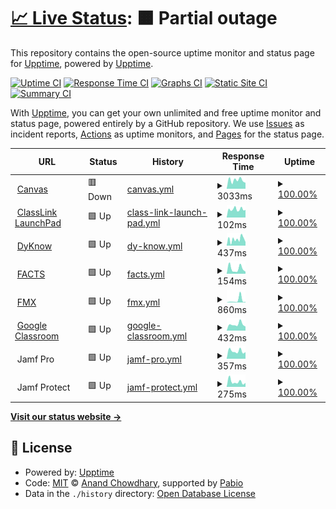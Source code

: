 # [📈 Live Status](https://upptime.github.io/upptime): <!--live status--> **🟧 Partial outage**

This repository contains the open-source uptime monitor and status page for [Upptime](https://upptime.js.org), powered by [Upptime](https://github.com/upptime/upptime).

[![Uptime CI](https://github.com/KeitheMyers/tfaUptime/workflows/Uptime%20CI/badge.svg)](https://github.com/KeitheMyers/tfaUptime/actions?query=workflow%3A%22Uptime+CI%22)
[![Response Time CI](https://github.com/KeitheMyers/tfaUptime/workflows/Response%20Time%20CI/badge.svg)](https://github.com/KeitheMyers/tfaUptime/actions?query=workflow%3A%22Response+Time+CI%22)
[![Graphs CI](https://github.com/KeitheMyers/tfaUptime/workflows/Graphs%20CI/badge.svg)](https://github.com/KeitheMyers/tfaUptime/actions?query=workflow%3A%22Graphs+CI%22)
[![Static Site CI](https://github.com/KeitheMyers/tfaUptime/workflows/Static%20Site%20CI/badge.svg)](https://github.com/KeitheMyers/tfaUptime/actions?query=workflow%3A%22Static+Site+CI%22)
[![Summary CI](https://github.com/KeitheMyers/tfaUptime/workflows/Summary%20CI/badge.svg)](https://github.com/KeitheMyers/tfaUptime/actions?query=workflow%3A%22Summary+CI%22)

With [Upptime](https://upptime.js.org), you can get your own unlimited and free uptime monitor and status page, powered entirely by a GitHub repository. We use [Issues](https://github.com/upptime/upptime/issues) as incident reports, [Actions](https://github.com/KeitheMyers/tfaUptime/actions) as uptime monitors, and [Pages](https://upptime.github.io/upptime) for the status page.

<!--start: status pages-->
<!-- This summary is generated by Upptime (https://github.com/upptime/upptime) -->
<!-- Do not edit this manually, your changes will be overwritten -->
<!-- prettier-ignore -->
| URL | Status | History | Response Time | Uptime |
| --- | ------ | ------- | ------------- | ------ |
| <img alt="" src="https://icons.duckduckgo.com/ip3/thefirstacademy.instructure.com.ico" height="13"> [Canvas](https://thefirstacademy.instructure.com/) | 🟥 Down | [canvas.yml](https://github.com/keithemyers/tfaUptime/commits/HEAD/history/canvas.yml) | <details><summary><img alt="Response time graph" src="./graphs/canvas/response-time-week.png" height="20"> 3033ms</summary><br><a href="https://status.thefirstacademy.org/history/canvas"><img alt="Response time 1000" src="https://img.shields.io/endpoint?url=https%3A%2F%2Fraw.githubusercontent.com%2Fkeithemyers%2FtfaUptime%2FHEAD%2Fapi%2Fcanvas%2Fresponse-time.json"></a><br><a href="https://status.thefirstacademy.org/history/canvas"><img alt="24-hour response time 10250" src="https://img.shields.io/endpoint?url=https%3A%2F%2Fraw.githubusercontent.com%2Fkeithemyers%2FtfaUptime%2FHEAD%2Fapi%2Fcanvas%2Fresponse-time-day.json"></a><br><a href="https://status.thefirstacademy.org/history/canvas"><img alt="7-day response time 3033" src="https://img.shields.io/endpoint?url=https%3A%2F%2Fraw.githubusercontent.com%2Fkeithemyers%2FtfaUptime%2FHEAD%2Fapi%2Fcanvas%2Fresponse-time-week.json"></a><br><a href="https://status.thefirstacademy.org/history/canvas"><img alt="30-day response time 1221" src="https://img.shields.io/endpoint?url=https%3A%2F%2Fraw.githubusercontent.com%2Fkeithemyers%2FtfaUptime%2FHEAD%2Fapi%2Fcanvas%2Fresponse-time-month.json"></a><br><a href="https://status.thefirstacademy.org/history/canvas"><img alt="1-year response time 1000" src="https://img.shields.io/endpoint?url=https%3A%2F%2Fraw.githubusercontent.com%2Fkeithemyers%2FtfaUptime%2FHEAD%2Fapi%2Fcanvas%2Fresponse-time-year.json"></a></details> | <details><summary><a href="https://status.thefirstacademy.org/history/canvas">100.00%</a></summary><a href="https://status.thefirstacademy.org/history/canvas"><img alt="All-time uptime 100.00%" src="https://img.shields.io/endpoint?url=https%3A%2F%2Fraw.githubusercontent.com%2Fkeithemyers%2FtfaUptime%2FHEAD%2Fapi%2Fcanvas%2Fuptime.json"></a><br><a href="https://status.thefirstacademy.org/history/canvas"><img alt="24-hour uptime 99.99%" src="https://img.shields.io/endpoint?url=https%3A%2F%2Fraw.githubusercontent.com%2Fkeithemyers%2FtfaUptime%2FHEAD%2Fapi%2Fcanvas%2Fuptime-day.json"></a><br><a href="https://status.thefirstacademy.org/history/canvas"><img alt="7-day uptime 100.00%" src="https://img.shields.io/endpoint?url=https%3A%2F%2Fraw.githubusercontent.com%2Fkeithemyers%2FtfaUptime%2FHEAD%2Fapi%2Fcanvas%2Fuptime-week.json"></a><br><a href="https://status.thefirstacademy.org/history/canvas"><img alt="30-day uptime 100.00%" src="https://img.shields.io/endpoint?url=https%3A%2F%2Fraw.githubusercontent.com%2Fkeithemyers%2FtfaUptime%2FHEAD%2Fapi%2Fcanvas%2Fuptime-month.json"></a><br><a href="https://status.thefirstacademy.org/history/canvas"><img alt="1-year uptime 100.00%" src="https://img.shields.io/endpoint?url=https%3A%2F%2Fraw.githubusercontent.com%2Fkeithemyers%2FtfaUptime%2FHEAD%2Fapi%2Fcanvas%2Fuptime-year.json"></a></details>
| <img alt="" src="https://icons.duckduckgo.com/ip3/launchpad.classlink.com.ico" height="13"> [ClassLink LaunchPad](https://launchpad.classlink.com/thefirstacademy) | 🟩 Up | [class-link-launch-pad.yml](https://github.com/keithemyers/tfaUptime/commits/HEAD/history/class-link-launch-pad.yml) | <details><summary><img alt="Response time graph" src="./graphs/class-link-launch-pad/response-time-week.png" height="20"> 102ms</summary><br><a href="https://status.thefirstacademy.org/history/class-link-launch-pad"><img alt="Response time 148" src="https://img.shields.io/endpoint?url=https%3A%2F%2Fraw.githubusercontent.com%2Fkeithemyers%2FtfaUptime%2FHEAD%2Fapi%2Fclass-link-launch-pad%2Fresponse-time.json"></a><br><a href="https://status.thefirstacademy.org/history/class-link-launch-pad"><img alt="24-hour response time 95" src="https://img.shields.io/endpoint?url=https%3A%2F%2Fraw.githubusercontent.com%2Fkeithemyers%2FtfaUptime%2FHEAD%2Fapi%2Fclass-link-launch-pad%2Fresponse-time-day.json"></a><br><a href="https://status.thefirstacademy.org/history/class-link-launch-pad"><img alt="7-day response time 102" src="https://img.shields.io/endpoint?url=https%3A%2F%2Fraw.githubusercontent.com%2Fkeithemyers%2FtfaUptime%2FHEAD%2Fapi%2Fclass-link-launch-pad%2Fresponse-time-week.json"></a><br><a href="https://status.thefirstacademy.org/history/class-link-launch-pad"><img alt="30-day response time 141" src="https://img.shields.io/endpoint?url=https%3A%2F%2Fraw.githubusercontent.com%2Fkeithemyers%2FtfaUptime%2FHEAD%2Fapi%2Fclass-link-launch-pad%2Fresponse-time-month.json"></a><br><a href="https://status.thefirstacademy.org/history/class-link-launch-pad"><img alt="1-year response time 148" src="https://img.shields.io/endpoint?url=https%3A%2F%2Fraw.githubusercontent.com%2Fkeithemyers%2FtfaUptime%2FHEAD%2Fapi%2Fclass-link-launch-pad%2Fresponse-time-year.json"></a></details> | <details><summary><a href="https://status.thefirstacademy.org/history/class-link-launch-pad">100.00%</a></summary><a href="https://status.thefirstacademy.org/history/class-link-launch-pad"><img alt="All-time uptime 100.00%" src="https://img.shields.io/endpoint?url=https%3A%2F%2Fraw.githubusercontent.com%2Fkeithemyers%2FtfaUptime%2FHEAD%2Fapi%2Fclass-link-launch-pad%2Fuptime.json"></a><br><a href="https://status.thefirstacademy.org/history/class-link-launch-pad"><img alt="24-hour uptime 100.00%" src="https://img.shields.io/endpoint?url=https%3A%2F%2Fraw.githubusercontent.com%2Fkeithemyers%2FtfaUptime%2FHEAD%2Fapi%2Fclass-link-launch-pad%2Fuptime-day.json"></a><br><a href="https://status.thefirstacademy.org/history/class-link-launch-pad"><img alt="7-day uptime 100.00%" src="https://img.shields.io/endpoint?url=https%3A%2F%2Fraw.githubusercontent.com%2Fkeithemyers%2FtfaUptime%2FHEAD%2Fapi%2Fclass-link-launch-pad%2Fuptime-week.json"></a><br><a href="https://status.thefirstacademy.org/history/class-link-launch-pad"><img alt="30-day uptime 100.00%" src="https://img.shields.io/endpoint?url=https%3A%2F%2Fraw.githubusercontent.com%2Fkeithemyers%2FtfaUptime%2FHEAD%2Fapi%2Fclass-link-launch-pad%2Fuptime-month.json"></a><br><a href="https://status.thefirstacademy.org/history/class-link-launch-pad"><img alt="1-year uptime 100.00%" src="https://img.shields.io/endpoint?url=https%3A%2F%2Fraw.githubusercontent.com%2Fkeithemyers%2FtfaUptime%2FHEAD%2Fapi%2Fclass-link-launch-pad%2Fuptime-year.json"></a></details>
| <img alt="" src="https://icons.duckduckgo.com/ip3/dyknow.me.ico" height="13"> [DyKnow](https://dyknow.me/tfa) | 🟩 Up | [dy-know.yml](https://github.com/keithemyers/tfaUptime/commits/HEAD/history/dy-know.yml) | <details><summary><img alt="Response time graph" src="./graphs/dy-know/response-time-week.png" height="20"> 437ms</summary><br><a href="https://status.thefirstacademy.org/history/dy-know"><img alt="Response time 1324" src="https://img.shields.io/endpoint?url=https%3A%2F%2Fraw.githubusercontent.com%2Fkeithemyers%2FtfaUptime%2FHEAD%2Fapi%2Fdy-know%2Fresponse-time.json"></a><br><a href="https://status.thefirstacademy.org/history/dy-know"><img alt="24-hour response time 244" src="https://img.shields.io/endpoint?url=https%3A%2F%2Fraw.githubusercontent.com%2Fkeithemyers%2FtfaUptime%2FHEAD%2Fapi%2Fdy-know%2Fresponse-time-day.json"></a><br><a href="https://status.thefirstacademy.org/history/dy-know"><img alt="7-day response time 437" src="https://img.shields.io/endpoint?url=https%3A%2F%2Fraw.githubusercontent.com%2Fkeithemyers%2FtfaUptime%2FHEAD%2Fapi%2Fdy-know%2Fresponse-time-week.json"></a><br><a href="https://status.thefirstacademy.org/history/dy-know"><img alt="30-day response time 1358" src="https://img.shields.io/endpoint?url=https%3A%2F%2Fraw.githubusercontent.com%2Fkeithemyers%2FtfaUptime%2FHEAD%2Fapi%2Fdy-know%2Fresponse-time-month.json"></a><br><a href="https://status.thefirstacademy.org/history/dy-know"><img alt="1-year response time 1324" src="https://img.shields.io/endpoint?url=https%3A%2F%2Fraw.githubusercontent.com%2Fkeithemyers%2FtfaUptime%2FHEAD%2Fapi%2Fdy-know%2Fresponse-time-year.json"></a></details> | <details><summary><a href="https://status.thefirstacademy.org/history/dy-know">100.00%</a></summary><a href="https://status.thefirstacademy.org/history/dy-know"><img alt="All-time uptime 100.00%" src="https://img.shields.io/endpoint?url=https%3A%2F%2Fraw.githubusercontent.com%2Fkeithemyers%2FtfaUptime%2FHEAD%2Fapi%2Fdy-know%2Fuptime.json"></a><br><a href="https://status.thefirstacademy.org/history/dy-know"><img alt="24-hour uptime 100.00%" src="https://img.shields.io/endpoint?url=https%3A%2F%2Fraw.githubusercontent.com%2Fkeithemyers%2FtfaUptime%2FHEAD%2Fapi%2Fdy-know%2Fuptime-day.json"></a><br><a href="https://status.thefirstacademy.org/history/dy-know"><img alt="7-day uptime 100.00%" src="https://img.shields.io/endpoint?url=https%3A%2F%2Fraw.githubusercontent.com%2Fkeithemyers%2FtfaUptime%2FHEAD%2Fapi%2Fdy-know%2Fuptime-week.json"></a><br><a href="https://status.thefirstacademy.org/history/dy-know"><img alt="30-day uptime 100.00%" src="https://img.shields.io/endpoint?url=https%3A%2F%2Fraw.githubusercontent.com%2Fkeithemyers%2FtfaUptime%2FHEAD%2Fapi%2Fdy-know%2Fuptime-month.json"></a><br><a href="https://status.thefirstacademy.org/history/dy-know"><img alt="1-year uptime 100.00%" src="https://img.shields.io/endpoint?url=https%3A%2F%2Fraw.githubusercontent.com%2Fkeithemyers%2FtfaUptime%2FHEAD%2Fapi%2Fdy-know%2Fuptime-year.json"></a></details>
| <img alt="" src="https://icons.duckduckgo.com/ip3/renweb1.renweb.com.ico" height="13"> [FACTS](https://renweb1.renweb.com/renweb1/#/Home) | 🟩 Up | [facts.yml](https://github.com/keithemyers/tfaUptime/commits/HEAD/history/facts.yml) | <details><summary><img alt="Response time graph" src="./graphs/facts/response-time-week.png" height="20"> 154ms</summary><br><a href="https://status.thefirstacademy.org/history/facts"><img alt="Response time 179" src="https://img.shields.io/endpoint?url=https%3A%2F%2Fraw.githubusercontent.com%2Fkeithemyers%2FtfaUptime%2FHEAD%2Fapi%2Ffacts%2Fresponse-time.json"></a><br><a href="https://status.thefirstacademy.org/history/facts"><img alt="24-hour response time 61" src="https://img.shields.io/endpoint?url=https%3A%2F%2Fraw.githubusercontent.com%2Fkeithemyers%2FtfaUptime%2FHEAD%2Fapi%2Ffacts%2Fresponse-time-day.json"></a><br><a href="https://status.thefirstacademy.org/history/facts"><img alt="7-day response time 154" src="https://img.shields.io/endpoint?url=https%3A%2F%2Fraw.githubusercontent.com%2Fkeithemyers%2FtfaUptime%2FHEAD%2Fapi%2Ffacts%2Fresponse-time-week.json"></a><br><a href="https://status.thefirstacademy.org/history/facts"><img alt="30-day response time 218" src="https://img.shields.io/endpoint?url=https%3A%2F%2Fraw.githubusercontent.com%2Fkeithemyers%2FtfaUptime%2FHEAD%2Fapi%2Ffacts%2Fresponse-time-month.json"></a><br><a href="https://status.thefirstacademy.org/history/facts"><img alt="1-year response time 179" src="https://img.shields.io/endpoint?url=https%3A%2F%2Fraw.githubusercontent.com%2Fkeithemyers%2FtfaUptime%2FHEAD%2Fapi%2Ffacts%2Fresponse-time-year.json"></a></details> | <details><summary><a href="https://status.thefirstacademy.org/history/facts">100.00%</a></summary><a href="https://status.thefirstacademy.org/history/facts"><img alt="All-time uptime 100.00%" src="https://img.shields.io/endpoint?url=https%3A%2F%2Fraw.githubusercontent.com%2Fkeithemyers%2FtfaUptime%2FHEAD%2Fapi%2Ffacts%2Fuptime.json"></a><br><a href="https://status.thefirstacademy.org/history/facts"><img alt="24-hour uptime 100.00%" src="https://img.shields.io/endpoint?url=https%3A%2F%2Fraw.githubusercontent.com%2Fkeithemyers%2FtfaUptime%2FHEAD%2Fapi%2Ffacts%2Fuptime-day.json"></a><br><a href="https://status.thefirstacademy.org/history/facts"><img alt="7-day uptime 100.00%" src="https://img.shields.io/endpoint?url=https%3A%2F%2Fraw.githubusercontent.com%2Fkeithemyers%2FtfaUptime%2FHEAD%2Fapi%2Ffacts%2Fuptime-week.json"></a><br><a href="https://status.thefirstacademy.org/history/facts"><img alt="30-day uptime 100.00%" src="https://img.shields.io/endpoint?url=https%3A%2F%2Fraw.githubusercontent.com%2Fkeithemyers%2FtfaUptime%2FHEAD%2Fapi%2Ffacts%2Fuptime-month.json"></a><br><a href="https://status.thefirstacademy.org/history/facts"><img alt="1-year uptime 100.00%" src="https://img.shields.io/endpoint?url=https%3A%2F%2Fraw.githubusercontent.com%2Fkeithemyers%2FtfaUptime%2FHEAD%2Fapi%2Ffacts%2Fuptime-year.json"></a></details>
| <img alt="" src="https://icons.duckduckgo.com/ip3/tfa.gofmx.com.ico" height="13"> [FMX](https://tfa.gofmx.com/login) | 🟩 Up | [fmx.yml](https://github.com/keithemyers/tfaUptime/commits/HEAD/history/fmx.yml) | <details><summary><img alt="Response time graph" src="./graphs/fmx/response-time-week.png" height="20"> 860ms</summary><br><a href="https://status.thefirstacademy.org/history/fmx"><img alt="Response time 461" src="https://img.shields.io/endpoint?url=https%3A%2F%2Fraw.githubusercontent.com%2Fkeithemyers%2FtfaUptime%2FHEAD%2Fapi%2Ffmx%2Fresponse-time.json"></a><br><a href="https://status.thefirstacademy.org/history/fmx"><img alt="24-hour response time 444" src="https://img.shields.io/endpoint?url=https%3A%2F%2Fraw.githubusercontent.com%2Fkeithemyers%2FtfaUptime%2FHEAD%2Fapi%2Ffmx%2Fresponse-time-day.json"></a><br><a href="https://status.thefirstacademy.org/history/fmx"><img alt="7-day response time 860" src="https://img.shields.io/endpoint?url=https%3A%2F%2Fraw.githubusercontent.com%2Fkeithemyers%2FtfaUptime%2FHEAD%2Fapi%2Ffmx%2Fresponse-time-week.json"></a><br><a href="https://status.thefirstacademy.org/history/fmx"><img alt="30-day response time 458" src="https://img.shields.io/endpoint?url=https%3A%2F%2Fraw.githubusercontent.com%2Fkeithemyers%2FtfaUptime%2FHEAD%2Fapi%2Ffmx%2Fresponse-time-month.json"></a><br><a href="https://status.thefirstacademy.org/history/fmx"><img alt="1-year response time 461" src="https://img.shields.io/endpoint?url=https%3A%2F%2Fraw.githubusercontent.com%2Fkeithemyers%2FtfaUptime%2FHEAD%2Fapi%2Ffmx%2Fresponse-time-year.json"></a></details> | <details><summary><a href="https://status.thefirstacademy.org/history/fmx">100.00%</a></summary><a href="https://status.thefirstacademy.org/history/fmx"><img alt="All-time uptime 100.00%" src="https://img.shields.io/endpoint?url=https%3A%2F%2Fraw.githubusercontent.com%2Fkeithemyers%2FtfaUptime%2FHEAD%2Fapi%2Ffmx%2Fuptime.json"></a><br><a href="https://status.thefirstacademy.org/history/fmx"><img alt="24-hour uptime 100.00%" src="https://img.shields.io/endpoint?url=https%3A%2F%2Fraw.githubusercontent.com%2Fkeithemyers%2FtfaUptime%2FHEAD%2Fapi%2Ffmx%2Fuptime-day.json"></a><br><a href="https://status.thefirstacademy.org/history/fmx"><img alt="7-day uptime 100.00%" src="https://img.shields.io/endpoint?url=https%3A%2F%2Fraw.githubusercontent.com%2Fkeithemyers%2FtfaUptime%2FHEAD%2Fapi%2Ffmx%2Fuptime-week.json"></a><br><a href="https://status.thefirstacademy.org/history/fmx"><img alt="30-day uptime 100.00%" src="https://img.shields.io/endpoint?url=https%3A%2F%2Fraw.githubusercontent.com%2Fkeithemyers%2FtfaUptime%2FHEAD%2Fapi%2Ffmx%2Fuptime-month.json"></a><br><a href="https://status.thefirstacademy.org/history/fmx"><img alt="1-year uptime 100.00%" src="https://img.shields.io/endpoint?url=https%3A%2F%2Fraw.githubusercontent.com%2Fkeithemyers%2FtfaUptime%2FHEAD%2Fapi%2Ffmx%2Fuptime-year.json"></a></details>
| <img alt="" src="https://icons.duckduckgo.com/ip3/classroom.google.com.ico" height="13"> [Google Classroom](https://classroom.google.com) | 🟩 Up | [google-classroom.yml](https://github.com/keithemyers/tfaUptime/commits/HEAD/history/google-classroom.yml) | <details><summary><img alt="Response time graph" src="./graphs/google-classroom/response-time-week.png" height="20"> 432ms</summary><br><a href="https://status.thefirstacademy.org/history/google-classroom"><img alt="Response time 502" src="https://img.shields.io/endpoint?url=https%3A%2F%2Fraw.githubusercontent.com%2Fkeithemyers%2FtfaUptime%2FHEAD%2Fapi%2Fgoogle-classroom%2Fresponse-time.json"></a><br><a href="https://status.thefirstacademy.org/history/google-classroom"><img alt="24-hour response time 283" src="https://img.shields.io/endpoint?url=https%3A%2F%2Fraw.githubusercontent.com%2Fkeithemyers%2FtfaUptime%2FHEAD%2Fapi%2Fgoogle-classroom%2Fresponse-time-day.json"></a><br><a href="https://status.thefirstacademy.org/history/google-classroom"><img alt="7-day response time 432" src="https://img.shields.io/endpoint?url=https%3A%2F%2Fraw.githubusercontent.com%2Fkeithemyers%2FtfaUptime%2FHEAD%2Fapi%2Fgoogle-classroom%2Fresponse-time-week.json"></a><br><a href="https://status.thefirstacademy.org/history/google-classroom"><img alt="30-day response time 500" src="https://img.shields.io/endpoint?url=https%3A%2F%2Fraw.githubusercontent.com%2Fkeithemyers%2FtfaUptime%2FHEAD%2Fapi%2Fgoogle-classroom%2Fresponse-time-month.json"></a><br><a href="https://status.thefirstacademy.org/history/google-classroom"><img alt="1-year response time 502" src="https://img.shields.io/endpoint?url=https%3A%2F%2Fraw.githubusercontent.com%2Fkeithemyers%2FtfaUptime%2FHEAD%2Fapi%2Fgoogle-classroom%2Fresponse-time-year.json"></a></details> | <details><summary><a href="https://status.thefirstacademy.org/history/google-classroom">100.00%</a></summary><a href="https://status.thefirstacademy.org/history/google-classroom"><img alt="All-time uptime 100.00%" src="https://img.shields.io/endpoint?url=https%3A%2F%2Fraw.githubusercontent.com%2Fkeithemyers%2FtfaUptime%2FHEAD%2Fapi%2Fgoogle-classroom%2Fuptime.json"></a><br><a href="https://status.thefirstacademy.org/history/google-classroom"><img alt="24-hour uptime 100.00%" src="https://img.shields.io/endpoint?url=https%3A%2F%2Fraw.githubusercontent.com%2Fkeithemyers%2FtfaUptime%2FHEAD%2Fapi%2Fgoogle-classroom%2Fuptime-day.json"></a><br><a href="https://status.thefirstacademy.org/history/google-classroom"><img alt="7-day uptime 100.00%" src="https://img.shields.io/endpoint?url=https%3A%2F%2Fraw.githubusercontent.com%2Fkeithemyers%2FtfaUptime%2FHEAD%2Fapi%2Fgoogle-classroom%2Fuptime-week.json"></a><br><a href="https://status.thefirstacademy.org/history/google-classroom"><img alt="30-day uptime 100.00%" src="https://img.shields.io/endpoint?url=https%3A%2F%2Fraw.githubusercontent.com%2Fkeithemyers%2FtfaUptime%2FHEAD%2Fapi%2Fgoogle-classroom%2Fuptime-month.json"></a><br><a href="https://status.thefirstacademy.org/history/google-classroom"><img alt="1-year uptime 100.00%" src="https://img.shields.io/endpoint?url=https%3A%2F%2Fraw.githubusercontent.com%2Fkeithemyers%2FtfaUptime%2FHEAD%2Fapi%2Fgoogle-classroom%2Fuptime-year.json"></a></details>
| <img alt="" src="https://icons.duckduckgo.com/ip3/null.ico" height="13"> Jamf Pro | 🟩 Up | [jamf-pro.yml](https://github.com/keithemyers/tfaUptime/commits/HEAD/history/jamf-pro.yml) | <details><summary><img alt="Response time graph" src="./graphs/jamf-pro/response-time-week.png" height="20"> 357ms</summary><br><a href="https://status.thefirstacademy.org/history/jamf-pro"><img alt="Response time 327" src="https://img.shields.io/endpoint?url=https%3A%2F%2Fraw.githubusercontent.com%2Fkeithemyers%2FtfaUptime%2FHEAD%2Fapi%2Fjamf-pro%2Fresponse-time.json"></a><br><a href="https://status.thefirstacademy.org/history/jamf-pro"><img alt="24-hour response time 311" src="https://img.shields.io/endpoint?url=https%3A%2F%2Fraw.githubusercontent.com%2Fkeithemyers%2FtfaUptime%2FHEAD%2Fapi%2Fjamf-pro%2Fresponse-time-day.json"></a><br><a href="https://status.thefirstacademy.org/history/jamf-pro"><img alt="7-day response time 357" src="https://img.shields.io/endpoint?url=https%3A%2F%2Fraw.githubusercontent.com%2Fkeithemyers%2FtfaUptime%2FHEAD%2Fapi%2Fjamf-pro%2Fresponse-time-week.json"></a><br><a href="https://status.thefirstacademy.org/history/jamf-pro"><img alt="30-day response time 332" src="https://img.shields.io/endpoint?url=https%3A%2F%2Fraw.githubusercontent.com%2Fkeithemyers%2FtfaUptime%2FHEAD%2Fapi%2Fjamf-pro%2Fresponse-time-month.json"></a><br><a href="https://status.thefirstacademy.org/history/jamf-pro"><img alt="1-year response time 327" src="https://img.shields.io/endpoint?url=https%3A%2F%2Fraw.githubusercontent.com%2Fkeithemyers%2FtfaUptime%2FHEAD%2Fapi%2Fjamf-pro%2Fresponse-time-year.json"></a></details> | <details><summary><a href="https://status.thefirstacademy.org/history/jamf-pro">100.00%</a></summary><a href="https://status.thefirstacademy.org/history/jamf-pro"><img alt="All-time uptime 97.99%" src="https://img.shields.io/endpoint?url=https%3A%2F%2Fraw.githubusercontent.com%2Fkeithemyers%2FtfaUptime%2FHEAD%2Fapi%2Fjamf-pro%2Fuptime.json"></a><br><a href="https://status.thefirstacademy.org/history/jamf-pro"><img alt="24-hour uptime 100.00%" src="https://img.shields.io/endpoint?url=https%3A%2F%2Fraw.githubusercontent.com%2Fkeithemyers%2FtfaUptime%2FHEAD%2Fapi%2Fjamf-pro%2Fuptime-day.json"></a><br><a href="https://status.thefirstacademy.org/history/jamf-pro"><img alt="7-day uptime 100.00%" src="https://img.shields.io/endpoint?url=https%3A%2F%2Fraw.githubusercontent.com%2Fkeithemyers%2FtfaUptime%2FHEAD%2Fapi%2Fjamf-pro%2Fuptime-week.json"></a><br><a href="https://status.thefirstacademy.org/history/jamf-pro"><img alt="30-day uptime 96.97%" src="https://img.shields.io/endpoint?url=https%3A%2F%2Fraw.githubusercontent.com%2Fkeithemyers%2FtfaUptime%2FHEAD%2Fapi%2Fjamf-pro%2Fuptime-month.json"></a><br><a href="https://status.thefirstacademy.org/history/jamf-pro"><img alt="1-year uptime 97.99%" src="https://img.shields.io/endpoint?url=https%3A%2F%2Fraw.githubusercontent.com%2Fkeithemyers%2FtfaUptime%2FHEAD%2Fapi%2Fjamf-pro%2Fuptime-year.json"></a></details>
| <img alt="" src="https://icons.duckduckgo.com/ip3/null.ico" height="13"> Jamf Protect | 🟩 Up | [jamf-protect.yml](https://github.com/keithemyers/tfaUptime/commits/HEAD/history/jamf-protect.yml) | <details><summary><img alt="Response time graph" src="./graphs/jamf-protect/response-time-week.png" height="20"> 275ms</summary><br><a href="https://status.thefirstacademy.org/history/jamf-protect"><img alt="Response time 275" src="https://img.shields.io/endpoint?url=https%3A%2F%2Fraw.githubusercontent.com%2Fkeithemyers%2FtfaUptime%2FHEAD%2Fapi%2Fjamf-protect%2Fresponse-time.json"></a><br><a href="https://status.thefirstacademy.org/history/jamf-protect"><img alt="24-hour response time 212" src="https://img.shields.io/endpoint?url=https%3A%2F%2Fraw.githubusercontent.com%2Fkeithemyers%2FtfaUptime%2FHEAD%2Fapi%2Fjamf-protect%2Fresponse-time-day.json"></a><br><a href="https://status.thefirstacademy.org/history/jamf-protect"><img alt="7-day response time 275" src="https://img.shields.io/endpoint?url=https%3A%2F%2Fraw.githubusercontent.com%2Fkeithemyers%2FtfaUptime%2FHEAD%2Fapi%2Fjamf-protect%2Fresponse-time-week.json"></a><br><a href="https://status.thefirstacademy.org/history/jamf-protect"><img alt="30-day response time 288" src="https://img.shields.io/endpoint?url=https%3A%2F%2Fraw.githubusercontent.com%2Fkeithemyers%2FtfaUptime%2FHEAD%2Fapi%2Fjamf-protect%2Fresponse-time-month.json"></a><br><a href="https://status.thefirstacademy.org/history/jamf-protect"><img alt="1-year response time 275" src="https://img.shields.io/endpoint?url=https%3A%2F%2Fraw.githubusercontent.com%2Fkeithemyers%2FtfaUptime%2FHEAD%2Fapi%2Fjamf-protect%2Fresponse-time-year.json"></a></details> | <details><summary><a href="https://status.thefirstacademy.org/history/jamf-protect">100.00%</a></summary><a href="https://status.thefirstacademy.org/history/jamf-protect"><img alt="All-time uptime 100.00%" src="https://img.shields.io/endpoint?url=https%3A%2F%2Fraw.githubusercontent.com%2Fkeithemyers%2FtfaUptime%2FHEAD%2Fapi%2Fjamf-protect%2Fuptime.json"></a><br><a href="https://status.thefirstacademy.org/history/jamf-protect"><img alt="24-hour uptime 100.00%" src="https://img.shields.io/endpoint?url=https%3A%2F%2Fraw.githubusercontent.com%2Fkeithemyers%2FtfaUptime%2FHEAD%2Fapi%2Fjamf-protect%2Fuptime-day.json"></a><br><a href="https://status.thefirstacademy.org/history/jamf-protect"><img alt="7-day uptime 100.00%" src="https://img.shields.io/endpoint?url=https%3A%2F%2Fraw.githubusercontent.com%2Fkeithemyers%2FtfaUptime%2FHEAD%2Fapi%2Fjamf-protect%2Fuptime-week.json"></a><br><a href="https://status.thefirstacademy.org/history/jamf-protect"><img alt="30-day uptime 100.00%" src="https://img.shields.io/endpoint?url=https%3A%2F%2Fraw.githubusercontent.com%2Fkeithemyers%2FtfaUptime%2FHEAD%2Fapi%2Fjamf-protect%2Fuptime-month.json"></a><br><a href="https://status.thefirstacademy.org/history/jamf-protect"><img alt="1-year uptime 100.00%" src="https://img.shields.io/endpoint?url=https%3A%2F%2Fraw.githubusercontent.com%2Fkeithemyers%2FtfaUptime%2FHEAD%2Fapi%2Fjamf-protect%2Fuptime-year.json"></a></details>

<!--end: status pages-->

[**Visit our status website →**](https://upptime.github.io/upptime)

## 📄 License

- Powered by: [Upptime](https://github.com/upptime/upptime)
- Code: [MIT](./LICENSE) © [Anand Chowdhary](https://anandchowdhary.com), supported by [Pabio](https://pabio.com)
- Data in the `./history` directory: [Open Database License](https://opendatacommons.org/licenses/odbl/1-0/)
